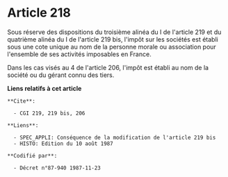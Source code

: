# Article 218

Sous réserve des dispositions du troisième alinéa du I de l'article 219 et du quatrième alinéa du I de l'article 219 bis,
l'impôt sur les sociétés est établi sous une cote unique au nom de la personne morale ou association pour l'ensemble de ses
activités imposables en France.

Dans les cas visés au 4 de l'article 206, l'impôt est établi au nom de la société ou du gérant connu des tiers.

**Liens relatifs à cet article**

	**Cite**:

	  - CGI 219, 219 bis, 206

	**Liens**:

	  - SPEC_APPLI: Conséquence de la modification de l'article 219 bis
	  - HISTO: Edition du 10 août 1987

	**Codifié par**:

	  - Décret n°87-940 1987-11-23
